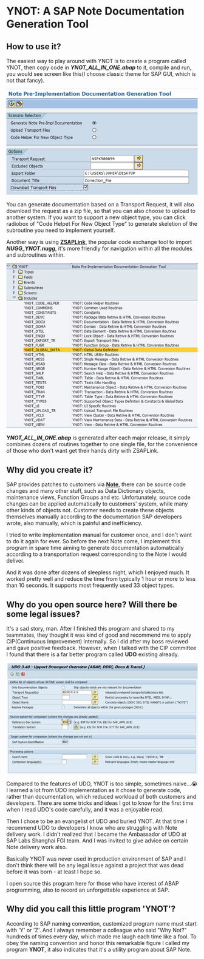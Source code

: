 # YNOT: A SAP Note Documentation Generation Tool

## How to use it?
The easiest way to play around with YNOT is to create a program called YNOT, then copy code in _**YNOT_ALL_IN_ONE.abap**_ to it, compile and run, you would see screen like this(I choose classic theme for SAP GUI, which is not that fancy).

![](images/ynot-ui.png)

You can generate documentation based on a Transport Request, it will also download the request as a zip file, so that you can also choose to upload to another system. If you want to support a new object type, you can click radiobox of "Code Helpet For New Object Type" to generate skeletion of the subroutine you need to implement yourself.

Another way is using [**ZSAPLink**](https://github.com/sapmentors/SAPlink), the popular code exchange tool to import _**NUGG_YNOT.nugg**_, it's more friendly for navigation within all the modules and subroutines within.

![](images/ynot-structure.png)

_**YNOT_ALL_IN_ONE.abap**_ is generated after each major release, it simply combines dozens of routines together to one single file, for the convenience of those who don't want get their hands dirty with ZSAPLink.

## Why did you create it?
SAP provides patches to customers via [**Note**](https://blogs.sap.com/2013/09/18/sap-oss-notes-an-overview/), there can be source code changes and many other stuff, such as Data Dictionary objects, maintenance views, Function Groups and etc.
Unfortunately, source code changes can be applied automatically to customers' system, while many other kinds of objects not. Customer needs to create these objects themselves manually
according to the documentation SAP developers wrote, also manually, which is painful and inefficiency.

I tried to write implementation manual for customer once, and I don't want to do it again for ever. So before the next Note come, I implement this program in spare time aiming to generate documentation automatically according to a transportation request corresponding to the Note I would deliver.

And it was done after dozens of sleepless night, which I enjoyed much. It worked pretty well and reduce the time from typically 1 hour or more to less than 10 seconds. It supports most frequently used 33 object types.

## Why do you open source here? Will there be some legal issues?
It's a sad story, man. After I finished this program and shared to my teammates, they thought it was kind of good and recommend me to apply CIP(Continuous Improvement) internally.
So I did after my boss reviewed and gave positive feedback. However, when I talked with the CIP committee I found that there is a far better program called **UDO** existing already.

![](images/udo.png)

Compared to the features of UDO, YNOT is too simple, sometimes naive...😭I learned a lot from UDO implementation as it chose to generate code, rather than documentation, which reduced workload of both customers and developers. There are some tricks and ideas I got to know for the first time when I read UDO's code carefully, and it was a enjoyable read.

Then I chose to be an evangelist of UDO and buried YNOT. At that time I recommend UDO to developers I know who are struggling with Note delivery work. I didn't realized that I became the Ambassador of UDO at SAP Labs Shanghai FGI team. And I was invited to give advice on certain Note delivery work also.

Basically YNOT was never used in production environment of SAP and I don't think there will be any legal issue against a project that was dead before it was born - at least I hope so.

I open source this program here for those who have interest of ABAP programming, also to record an unforgettable experience at SAP.

## Why did you call this little program 'YNOT'?
According to SAP naming convention, customized program name must start with 'Y' or 'Z'. And I always remember a colleague who said "Why Not?" hundreds of times every day, which made me laugh each time like a fool. To obey the naming convention and honor this remarkable figure I called my program **YNOT**, it also indicates that it's a utility program about SAP Note.


 
